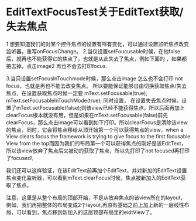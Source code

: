 # EditTextFocusTest关于EditText获取/失去焦点

1 想要知道我们的对某个控件焦点的设置有咩有变化，可以通过设置监听焦点改变监听器，重写onFocusChange。
2.当仅设置setFoucusable时候，在他false后，就再也不能获得它的焦点了。也就是从此失去了焦点，例如下面的 ，如果都把去掉，点击image2 再也不会去打印focus.

3.当只设置setFocusInTouchmode时候，那么点击image  怎么也不会打印 not focus，也就是再也不能去改变焦点。
所以要能保证能够自由切换获取焦点/失去焦点，在设置获取焦点时候一定要
mText.setFocusable(true);
 mText.setFocusableInTouchMode(true);
同时设置，
在设置失去焦点时候，设置了mText.setFocusable(false);则该view已经不能获得焦点，所以后面再加上clearFocus根本就没有用，但是如果在mText.setFocusable(false)前先clearFocus，那么点击image可以看到如下打印。所以clearFocus是清除该view 的焦点，同时，它会将焦点移给从顶开始第一个可以获得焦点的view，when a View clears focus the framework is trying to give focus to the first focusable View from the top而因为我们的布局第一个可以获得焦点的刚好是该EditText，所以该view放弃了焦点后又被动的获取了焦点，所以先打印了not focused再打印了focused\

我们还可以这样验证，在该EditText前再加个EditText，并对新加的EditText设置焦点变化监听器，可以看到mText.clearFocus时候，焦点被新加入的EditText获取了焦点。

注意，这里是从整个布局的顶部开始，不是从放弃焦点的该view所在的layout，例如，我们再把整体的布局变成2个layout,再原有基础之前上加上新的一层线性布局，可以看到，焦点移到新加入的这层顶部布局里的eidtView了。
